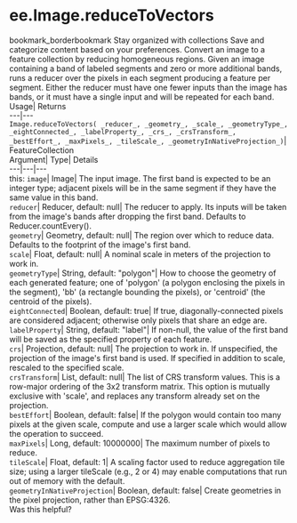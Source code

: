 
#  ee.Image.reduceToVectors 
bookmark_borderbookmark Stay organized with collections  Save and categorize content based on your preferences.
Convert an image to a feature collection by reducing homogeneous regions. Given an image containing a band of labeled segments and zero or more additional bands, runs a reducer over the pixels in each segment producing a feature per segment. 
Either the reducer must have one fewer inputs than the image has bands, or it must have a single input and will be repeated for each band.
Usage| Returns  
---|---  
`Image.reduceToVectors( _reducer_, _geometry_, _scale_, _geometryType_, _eightConnected_, _labelProperty_, _crs_, _crsTransform_, _bestEffort_, _maxPixels_, _tileScale_, _geometryInNativeProjection_)`| FeatureCollection  
Argument| Type| Details  
---|---|---  
this: `image`| Image| The input image. The first band is expected to be an integer type; adjacent pixels will be in the same segment if they have the same value in this band.  
`reducer`| Reducer, default: null| The reducer to apply. Its inputs will be taken from the image's bands after dropping the first band. Defaults to Reducer.countEvery().  
`geometry`| Geometry, default: null| The region over which to reduce data. Defaults to the footprint of the image's first band.  
`scale`| Float, default: null| A nominal scale in meters of the projection to work in.  
`geometryType`| String, default: "polygon"| How to choose the geometry of each generated feature; one of 'polygon' (a polygon enclosing the pixels in the segment), 'bb' (a rectangle bounding the pixels), or 'centroid' (the centroid of the pixels).  
`eightConnected`| Boolean, default: true| If true, diagonally-connected pixels are considered adjacent; otherwise only pixels that share an edge are.  
`labelProperty`| String, default: "label"| If non-null, the value of the first band will be saved as the specified property of each feature.  
`crs`| Projection, default: null| The projection to work in. If unspecified, the projection of the image's first band is used. If specified in addition to scale, rescaled to the specified scale.  
`crsTransform`| List, default: null| The list of CRS transform values. This is a row-major ordering of the 3x2 transform matrix. This option is mutually exclusive with 'scale', and replaces any transform already set on the projection.  
`bestEffort`| Boolean, default: false| If the polygon would contain too many pixels at the given scale, compute and use a larger scale which would allow the operation to succeed.  
`maxPixels`| Long, default: 10000000| The maximum number of pixels to reduce.  
`tileScale`| Float, default: 1| A scaling factor used to reduce aggregation tile size; using a larger tileScale (e.g., 2 or 4) may enable computations that run out of memory with the default.  
`geometryInNativeProjection`| Boolean, default: false| Create geometries in the pixel projection, rather than EPSG:4326.  
Was this helpful?
